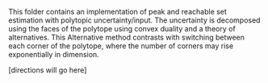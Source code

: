 This folder contains an implementation of peak and reachable set estimation
with polytopic uncertainty/input. The uncertainty is decomposed using the 
faces of the polytope using convex duality and a theory of alternatives.
This Alternative method contrasts with switching between each corner of the
polytope, where the number of corners may rise exponentially in dimension.


[directions will go here]